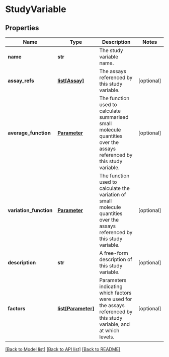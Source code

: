 # StudyVariable

## Properties
Name | Type | Description | Notes
------------ | ------------- | ------------- | -------------
**name** | **str** | The study variable name. | 
**assay_refs** | [**list[Assay]**](Assay.md) | The assays referenced by this study variable. | [optional] 
**average_function** | [**Parameter**](Parameter.md) | The function used to calculate summarised small molecule quantities over the assays referenced by this study variable. | [optional] 
**variation_function** | [**Parameter**](Parameter.md) | The function used to calculate the variation of small molecule quantities over the assays referenced by this study variable. | [optional] 
**description** | **str** | A free-form description of this study variable. | [optional] 
**factors** | [**list[Parameter]**](Parameter.md) | Parameters indicating which factors were used for the assays referenced by this study variable, and at which levels. | [optional] 

[[Back to Model list]](../README.md#documentation-for-models) [[Back to API list]](../README.md#documentation-for-api-endpoints) [[Back to README]](../README.md)


